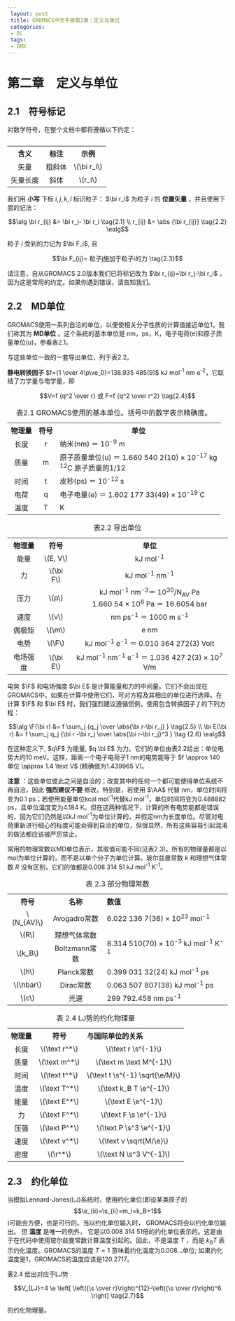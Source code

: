 ```yaml
---
 layout: post
 title: GROMACS中文手册第2章：定义与单位
 categories:
 - 科
 tags:
 - GMX
---
```


# 第二章　定义与单位

## 2.1　符号标记

对数学符号，在整个文档中都将遵循以下约定：

<table><caption></caption>
<tr>
<th style="text-align:center;">含义</th>
<th style="text-align:center;">标注</th>
<th style="text-align:center;">示例</th>
</tr>
<tr>
<td style="text-align:center;">矢量</td>
<td style="text-align:center;">粗斜体</td>
<td style="text-align:center;">\(\bi r_i\)</td>
</tr>
<tr>
<td style="text-align:center;">矢量长度</td>
<td style="text-align:center;">斜体</td>
<td style="text-align:center;">\(r_i\)</td>
</tr>
</table>

我们用 __小写__ 下标 $i,j,k,l$ 标识粒子： $\bi r_i$ 为粒子 $i$ 的 __位置矢量__ ，并且使用下面的记法：

$$\alg
\bi r_{ij} &= \bi r_j- \bi r_i     \tag{2.1} \\
r_{ij}     &= \abs {\bi r_{ij}}    \tag{2.2}
\ealg$$

粒子 $i$ 受到的力记为 $\bi F_i$, 且

$$\bi F_{ij}= 粒子j施加于粒子i的力 \tag{2.3}$$

请注意，自从GROMACS 2.0版本我们已将标记改为 $\bi r_{ij}=\bi r_j-\bi r_i$ 。因为这是常用的约定。如果你遇到错误，请告知我们。

## 2.2　MD单位

GROMACS使用一系列自洽的单位，以便使相关分子性质的计算值接近单位1。我们称其为 __MD单位__ 。这个系统的基本单位是 nm，ps，K，电子电荷(e)和原子质量单位(u)，参看表2.1。

与这些单位一致的一套导出单位，列于表2.2。

__静电转换因子__ $f={1 \over 4\p\ve_0}=138.935 485(9)$ kJ mol<sup>-1</sup> nm e<sup>-2</sup>，它联结了力学量与电学量，即

$$V=f {q^2 \over r}   或   F=f {q^2 \over r^2} \tag{2.4}$$

<table><caption> 表2.1 GROMACS使用的基本单位。括号中的数字表示精确度。</caption>
<tr>
<th style="text-align:center;">物理量</th>
<th style="text-align:center;">符号</th>
<th style="text-align:center;">单位</th>
</tr>
<tr>
<td style="text-align:center;"> 长度 </td>
<td style="text-align:center;">r</td>
<td style="text-align:left;">纳米(nm) ＝ 10<sup>-9</sup> m</td>
</tr>
<tr>
<td style="text-align:center;"> 质量 </td>
<td style="text-align:center;">m</td>
<td style="text-align:left;">原子质量单位(u) ＝ 1.660 540 2(10) × 10<sup>-17</sup> kg<br> <sup>12</sup>C 原子质量的1/12</td>
</tr>
<tr>
<td style="text-align:center;"> 时间 </td>
<td style="text-align:center;">t</td>
<td style="text-align:left;">皮秒(ps) ＝ 10<sup>-12</sup> s</td>
</tr>
<tr>
<td style="text-align:center;"> 电荷 </td>
<td style="text-align:center;">q</td>
<td style="text-align:left;">电子电量(e) ＝ 1.602 177 33(49) × 10<sup>-19</sup> C</td>
</tr>
<tr>
<td style="text-align:center;"> 温度 </td>
<td style="text-align:center;">T</td>
<td style="text-align:left;">K</td>
</tr>
</table>


<table><caption> 表2.2 导出单位</caption>
<tr>
<th style="text-align:center;"> 物理量 </th>
<th style="text-align:center;">符号</th>
<th style="text-align:center;">单位</th>
</tr>
<tr>
<td style="text-align:center;">  能量      </td>
<td style="text-align:center;">\(E, V\)</td>
<td style="text-align:center;">kJ mol<sup>-1</sup></td>
</tr>
<tr>
<td style="text-align:center;">  力        </td>
<td style="text-align:center;">\(\bi F\)</td>
<td style="text-align:center;">kJ mol<sup>-1</sup> nm<sup>-1</sup></td>
</tr>
<tr>
<td style="text-align:center;">  压力      </td>
<td style="text-align:center;">\(p\)</td>
<td style="text-align:center;">kJ mol<sup>-1</sup> nm<sup>-3</sup>＝ 10<sup>30</sup>/N<sub>AV</sub> Pa <br> 1.660 54 × 10<sup>6</sup> Pa ＝ 16.6054 bar</td>
</tr>
<tr>
<td style="text-align:center;">  速度      </td>
<td style="text-align:center;">\(v\)</td>
<td style="text-align:center;">nm ps<sup>-1</sup> ＝ 1000 m s<sup>-1</sup></td>
</tr>
<tr>
<td style="text-align:center;">  偶极矩    </td>
<td style="text-align:center;">\(\m\)</td>
<td style="text-align:center;">e nm</td>
</tr>
<tr>
<td style="text-align:center;">  电势      </td>
<td style="text-align:center;">\(\F\)</td>
<td style="text-align:center;">kJ mol<sup>-1</sup> e<sup>-1</sup> ＝ 0.010 364 272(3) Volt</td>
</tr>
<tr>
<td style="text-align:center;">  电场强度  </td>
<td style="text-align:center;">\(\bi E\)</td>
<td style="text-align:center;">kJ mol<sup>-1</sup> nm<sup>-1</sup> e<sup>-1</sup> ＝ 1.036 427 2(3) × 10<sup>7</sup> V/m</td>
</tr>
</table>


电势 $\F$ 和电场强度 $\bi E$ 是计算能量和力的中间量。它们不会出现在GROMACS中。如果在计算中使用它们，可对方程及其相应的单位进行选择。在计算 $\F$ 和 $\bi E$ 时，我们强烈建议遵循惯例，使用包含转换因子 $f$ 的下列方程：

$$\alg
\F(\bi r) &= f \sum_j {q_j \over \abs{\bi r-\bi r_j} }                     \tag{2.5} \\
\bi E(\bi r) &= f \sum_j q_j {\bi r -\bi r_j \over \abs{\bi r-\bi r_j}^3 } \tag {2.6}
\ealg$$

在这种定义下, $q\F$ 为能量, $q \bi E$ 为力。它们的单位由表2.2给出：单位电势大约10 meV。这样，距离一个电子电荷子1 nm的电势能等于 $f \approx 140 单位 \approx 1.4 \text V$ (精确值为1.439965 V)。

 __注意__ ：这些单位彼此之间是自洽的；改变其中的任何一个都可能使得单位系统不再自洽，因此 __强烈建议不要__ 修改。特别是，若使用 $\AA$ 代替 nm，单位时间将变为0.1 ps；若使用能量单位kcal mol<sup>-1</sup>代替kJ mol<sup>-1</sup>，单位时间将变为0.488882 ps，且单位温度变为4.184 K。但在这两种情况下，计算的所有电势能都是错误的，因为它们仍然是以kJ mol<sup>-1</sup>为单位计算的，并假定nm为长度单位。尽管对电荷重新进行细心的标度可能会得到自洽的单位，但很显然，所有这些容易引起混淆的做法都应该被严厉禁止。

常用的物理常数以MD单位表示，其取值可能不同(见表2.3)。所有的物理量都是以mol为单位计算的，而不是以单个分子为单位计算。玻尔兹曼常数 $k$ 和理想气体常数 $R$ 没有区别，它们的值都是0.008 314 51 kJ mol<sup>-1</sup> K<sup>-1</sup>。

<table><caption> 表 2.3 部分物理常数</caption>
<tr>
<th style="text-align:center;"> 符号   </th>
<th style="text-align:center;">名称</th>
<th colspan="2" style="text-align:left;"> 数值 </th>
</tr>
<tr>
<td style="text-align:center;"> \(N_{AV}\) </td>
<td style="text-align:center;">Avogadro常数</td>
<td colspan="2" style="text-align:left;"> 6.022 136 7(36) × 10<sup>23</sup> mol<sup>-1</sup></td>
</tr>
<tr>
<td style="text-align:center;"> \(R\)      </td>
<td style="text-align:center;">理想气体常数</td>
<td rowspan="2" colspan="2" style="text-align:left;"> 8.314 510(70) × 10<sup>-3</sup> kJ mol<sup>-1</sup> K<sup>-1</sup></td>
</tr>
<tr>
<td style="text-align:center;"> \(k_B\)    </td>
<td style="text-align:center;">Boltzmann常数</td>
</tr>
<tr>
<td style="text-align:center;"> \(h\)      </td>
<td style="text-align:center;">Planck常数</td>
<td colspan="2" style="text-align:left;"> 0.399 031 32(24) kJ mol<sup>-1</sup> ps</td>
</tr>
<tr>
<td style="text-align:center;"> \(\hbar\)  </td>
<td style="text-align:center;">Dirac常数</td>
<td colspan="2" style="text-align:left;"> 0.063 507 807(38) kJ mol<sup>-1</sup> ps</td>
</tr>
<tr>
<td style="text-align:center;"> \(c\)      </td>
<td style="text-align:center;">光速</td>
<td colspan="2" style="text-align:left;"> 299 792.458 nm ps<sup>-1</sup></td>
</tr>
</table>

<table><caption> 表 2.4 LJ势的约化物理量</caption>
<tr>
<th style="text-align:center;"> 物理量 </th>
<th style="text-align:center;">符号</th>
<th style="text-align:left;"> 与国际单位的关系</th>
</tr>
<tr>
<td style="text-align:center;">长度</td>
<td style="text-align:center;"> \(\text r^*\) </td>
<td colspan="2" style="text-align:center;">\(\text r \s^{-1}\)</td>
</tr>
<tr>
<td style="text-align:center;">质量</td>
<td style="text-align:center;"> \(\text m^*\) </td>
<td colspan="2" style="text-align:center;">\(\text m \text M^{-1}\)</td>
</tr>
<tr>
<td style="text-align:center;">时间</td>
<td style="text-align:center;"> \(\text t^*\) </td>
<td colspan="2" style="text-align:center;">\(\text t \s^{-1} \sqrt{\e/M}\)</td>
</tr>
<tr>
<td style="text-align:center;">温度</td>
<td style="text-align:center;"> \(\text T^*\) </td>
<td colspan="2" style="text-align:center;">\(\text k_B T \e^{-1}\)</td>
</tr>
<tr>
<td style="text-align:center;">能量</td>
<td style="text-align:center;"> \(\text E^*\) </td>
<td colspan="2" style="text-align:center;">\(\text E \e^{-1}\)</td>
</tr>
<tr>
<td style="text-align:center;">力</td>
<td style="text-align:center;"> \(\text F^*\) </td>
<td colspan="2" style="text-align:center;">\(\text F \s \e^{-1}\)</td>
</tr>
<tr>
<td style="text-align:center;">压强</td>
<td style="text-align:center;"> \(\text P^*\) </td>
<td colspan="2" style="text-align:center;">\(\text P \s^3 \e^{-1}\)</td>
</tr>
<tr>
<td style="text-align:center;">速度</td>
<td style="text-align:center;"> \(\text v^*\) </td>
<td colspan="2" style="text-align:center;">\(\text v \sqrt{M/\e}\)</td>
</tr>
<tr>
<td style="text-align:center;">密度</td>
<td style="text-align:center;"> \(\r^*\)      </td>
<td colspan="2" style="text-align:center;">\(\text N \s^3 V^{-1}\)</td>
</tr>
</table>


## 2.3　约化单位

当模拟Lennard-Jones(LJ)系统时，使用约化单位(即设某类原子的 $$\e_{ii}=\s_{ii}=m_i=k_B=1$$)可能会方便，也是可行的。当以约化单位输入时， GROMACS将会以约化单位输出。 但 __温度__ 是唯一的例外， 它是以0.008 314 51倍的约化单位表示的。这是由于在代码中使用玻尔兹曼常数计算温度引起的。因此，不是温度 $T$ ，而是 $k_BT$ 表示约化温度。GROMACS的温度 $T=1$ 意味着约化温度为0.008...单位; 如果约化温度是1，GROMACS的温度应该是120.2717。

表2.4 给出对应于LJ势

$$V_{LJ}=4 \e \left[ \left({\s \over r}\right)^{12}-\left({\s \over r}\right)^6 \right] \tag{2.7}$$

的约化物理量。



